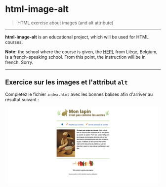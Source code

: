 # html-image-alt

> HTML exercise about images (and alt attribute)

* * *

**html-image-alt** is an educational project, which will be used for HTML courses.

**Note:** the school where the course is given, the [HEPL](http://www.provincedeliege.be/hauteecole) from Liège, Belgium, is a french-speaking school. From this point, the instruction will be in french. Sorry.

* * *

## Exercice sur les images et l'attribut `alt`

Complétez le fichier `index.html` avec les bonnes balises afin d'arriver au résultat suivant :

![Résultat attendu](./rendu.png)
